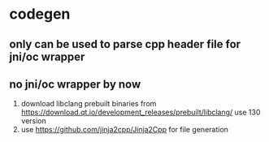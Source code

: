 # codegen

## only can be used to parse cpp header file for jni/oc wrapper ##
## no jni/oc wrapper by now ##

1. download libclang prebuilt binaries from https://download.qt.io/development_releases/prebuilt/libclang/ use 130 version
2. use https://github.com/jinja2cpp/Jinja2Cpp for file generation
